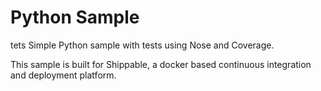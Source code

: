 Python Sample
=====================

tets
Simple Python sample with tests using Nose and Coverage.

This sample is built for Shippable, a docker based continuous integration and deployment platform.
